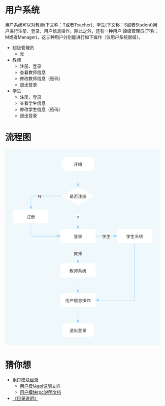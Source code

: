 # 用户系统
用户系统可以对教师(下文称：T或者Teacher)、学生(下文称：S或者Student)用户进行注册、登录、用户信息操作，除此之外，还有一种用户
超级管理员(下称：M或者Manager)，这三种用户分别能进行如下操作（仅用户系统层级）。
* 超级管理员
    * 无
* 教师
    * 注册、登录
    * 查看教师信息
    * 修改教师信息（密码）
    * 退出登录
* 学生
    * 注册、登录
    * 查看学生信息
    * 修改学生信息（密码）
    * 退出登录

# 流程图
![user-flow](../../resource/user-flow.svg)


# 猜你想
* [用户模块目录](../../service/user)
    * [用户模块api说明文档](../../service/user/api/readme.md)
    * [用户模块rpc说明文档](../../service/user/rpc/readme.md)
* [《目录说明》](../index.md)